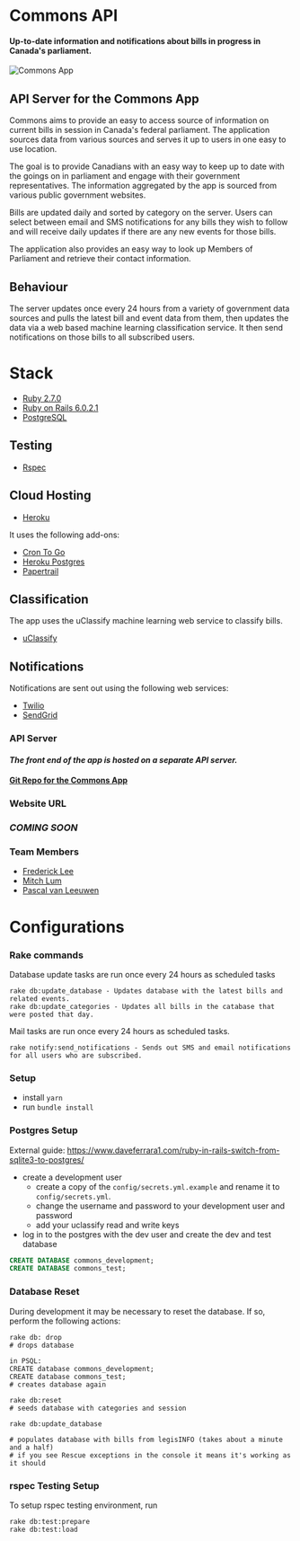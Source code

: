 # Commons API

#### Up-to-date information and notifications about bills in progress in Canada's parliament.

![Commons App](./docs/commons-readme.png)

## API Server for the Commons App

Commons aims to provide an easy to access source of information on current bills in session in Canada's federal parliament. The application sources data from various sources and serves it up to users in one easy to use location.

The goal is to provide Canadians with an easy way to keep up to date with the goings on in parliament and engage with their government representatives. The information aggregated by the app is sourced from various public government websites.

Bills are updated daily and sorted by category on the server. Users can select between email and SMS notifications for any bills they wish to follow and will receive daily updates if there are any new events for those bills.

The application also provides an easy way to look up Members of Parliament and retrieve their contact information.

## Behaviour

The server updates once every 24 hours from a variety of government data sources and pulls the latest bill and event data from them, then updates the data via a web based machine learning classification service. It then send notifications on those bills to all subscribed users.

# Stack

- [Ruby 2.7.0](https://www.ruby-lang.org/en/)
- [Ruby on Rails 6.0.2.1](https://rubyonrails.org/)
- [PostgreSQL](https://www.postgresql.org/)

## Testing

- [Rspec](https://rspec.info/)

## Cloud Hosting

- [Heroku](https://www.heroku.com/)

It uses the following add-ons:

- [Cron To Go](https://elements.heroku.com/addons/crontogo)
- [Heroku Postgres](https://www.heroku.com/postgres)
- [Papertrail](https://my.papertrailapp.com/)

## Classification

The app uses the uClassify machine learning web service to classify bills.

- [uClassify](https://www.uclassify.com/)

## Notifications

Notifications are sent out using the following web services:

- [Twilio](https://www.twilio.com/)
- [SendGrid](https://sendgrid.com/)

### API Server

#### _The front end of the app is hosted on a separate API server._

#### [Git Repo for the Commons App](https://github.com/fgfl/commons)

### Website URL

### _COMING SOON_

### Team Members

- [Frederick Lee](https://github.com/fgfl/)
- [Mitch Lum](https://github.com/mxmitch)
- [Pascal van Leeuwen](https://github.com/Commoddity/)

# Configurations

### Rake commands

Database update tasks are run once every 24 hours as scheduled tasks

```
rake db:update_database - Updates database with the latest bills and related events.
rake db:update_categories - Updates all bills in the catabase that were posted that day.
```

Mail tasks are run once every 24 hours as scheduled tasks.

```
rake notify:send_notifications - Sends out SMS and email notifications for all users who are subscribed.
```

### Setup

- install `yarn`
- run `bundle install`

### Postgres Setup

External guide:
https://www.daveferrara1.com/ruby-in-rails-switch-from-sqlite3-to-postgres/

- create a development user
  - create a copy of the `config/secrets.yml.example` and rename it to `config/secrets.yml`.
  - change the username and password to your development user and password
  - add your uclassify read and write keys
- log in to the postgres with the dev user and create the dev and test database

```sql
CREATE DATABASE commons_development;
CREATE DATABASE commons_test;
```

### Database Reset

During development it may be necessary to reset the database. If so, perform the following actions:

```
rake db: drop
# drops database

in PSQL:
CREATE database commons_development;
CREATE database commons_test;
# creates database again

rake db:reset
# seeds database with categories and session

rake db:update_database

# populates database with bills from legisINFO (takes about a minute and a half)
# if you see Rescue exceptions in the console it means it's working as it should
```

### rspec Testing Setup

To setup rspec testing environment, run

```
rake db:test:prepare
rake db:test:load
```
